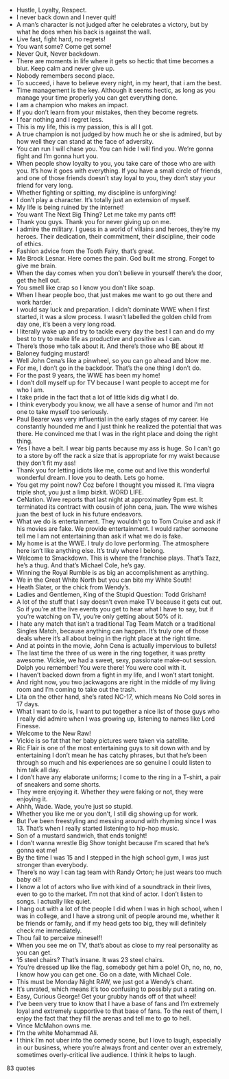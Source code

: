  - Hustle, Loyalty, Respect.
 - I never back down and I never quit!
 - A man’s character is not judged after he celebrates a victory, but by what he does when his back is against the wall.
 - Live fast, fight hard, no regrets!
 - You want some? Come get some!
 - Never Quit, Never backdown.
 - There are moments in life where it gets so hectic that time becomes a blur. Keep calm and never give up.
 - Nobody remembers second place.
 - To succeed, i have to believe every night, in my heart, that i am the best.
 - Time management is the key. Although it seems hectic, as long as you manage your time properly you can get everything done.
 - I am a champion who makes an impact.
 - If you don’t learn from your mistakes, then they become regrets.
 - I fear nothing and I regret less.
 - This is my life, this is my passion, this is all I got.
 - A true champion is not judged by how much he or she is admired, but by how well they can stand at the face of adversity.
 - You can run I will chase you. You can hide I will find you. We’re gonna fight and I’m gonna hurt you.
 - When people show loyalty to you, you take care of those who are with you. It’s how it goes with everything. If you have a small circle of friends, and one of those friends doesn’t stay loyal to you, they don’t stay your friend for very long.
 - Whether fighting or spitting, my discipline is unforgiving!
 - I don’t play a character. It’s totally just an extension of myself.
 - My life is being ruined by the internet!
 - You want The Next Big Thing? Let me take my pants off!
 - Thank you guys. Thank you for never giving up on me.
 - I admire the military. I guess in a world of villains and heroes, they’re my heroes. Their dedication, their commitment, their discipline, their code of ethics.
 - Fashion advice from the Tooth Fairy, that’s great.
 - Me Brock Lesnar. Here comes the pain. God built me strong. Forget to give me brain.
 - When the day comes when you don’t believe in yourself there’s the door, get the hell out.
 - You smell like crap so I know you don’t like soap.
 - When I hear people boo, that just makes me want to go out there and work harder.
 - I would say luck and preparation. I didn’t dominate WWE when I first started, it was a slow process. I wasn’t labelled the golden child from day one, it’s been a very long road.
 - I literally wake up and try to tackle every day the best I can and do my best to try to make life as productive and positive as I can.
 - There’s those who talk about it. And there’s those who BE about it!
 - Baloney fudging mustard!
 - Well John Cena’s like a pinwheel, so you can go ahead and blow me.
 - For me, I don’t go in the backdoor. That’s the one thing I don’t do.
 - For the past 9 years, the WWE has been my home!
 - I don’t doll myself up for TV because I want people to accept me for who I am.
 - I take pride in the fact that a lot of little kids dig what I do.
 - I think everybody you know, we all have a sense of humor and I’m not one to take myself too seriously.
 - Paul Bearer was very influential in the early stages of my career. He constantly hounded me and I just think he realized the potential that was there. He convinced me that I was in the right place and doing the right thing.
 - Yes I have a belt. I wear big pants because my ass is huge. So I can’t go to a store by off the rack a size that is appropriate for my waist because they don’t fit my ass!
 - Thank you for letting idiots like me, come out and live this wonderful wonderful dream. I love you to death. Lets go home.
 - You get my point now? Coz before I thought you missed it. I’ma viagra triple shot, you just a limp bizkit. WORD LIFE.
 - CeNation. Wwe reports that last night at approximatley 9pm est. It terminated its contract with cousin of john cena, juan. The wwe wishes juan the best of luck in his future endeavors.
 - What we do is entertainment. They wouldn’t go to Tom Cruise and ask if his movies are fake. We provide entertainment. I would rather someone tell me I am not entertaining than ask if what we do is fake.
 - My home is at the WWE. I truly do love performing. The atmosphere here isn’t like anything else. It’s truly where I belong.
 - Welcome to Smackdown. This is where the franchise plays. That’s Tazz, he’s a thug. And that’s Michael Cole, he’s gay.
 - Winning the Royal Rumble is as big an accomplishment as anything.
 - We in the Great White North but you can bite my White South!
 - Heath Slater, or the chick from Wendy’s.
 - Ladies and Gentlemen, King of the Stupid Question: Todd Grisham!
 - A lot of the stuff that I say doesn’t even make TV because it gets cut out. So if you’re at the live events you get to hear what I have to say, but if you’re watching on TV, you’re only getting about 50% of it.
 - I hate any match that isn’t a traditional Tag Team Match or a traditional Singles Match, because anything can happen. It’s truly one of those deals where it’s all about being in the right place at the right time.
 - And at points in the movie, John Cena is actually impervious to bullets!
 - The last time the three of us were in the ring together, it was pretty awesome. Vickie, we had a sweet, sexy, passionate make-out session. Dolph you remember! You were there! You were cool with it.
 - I haven’t backed down from a fight in my life, and I won’t start tonight.
 - And right now, you two jackwagons are right in the middle of my living room and I’m coming to take out the trash.
 - Lita on the other hand, she’s rated NC-17, which means No Cold sores in 17 days.
 - What I want to do is, I want to put together a nice list of those guys who I really did admire when I was growing up, listening to names like Lord Finesse.
 - Welcome to the New Raw!
 - Vickie is so fat that her baby pictures were taken via satellite.
 - Ric Flair is one of the most entertaining guys to sit down with and by entertaining I don’t mean he has catchy phrases, but that he’s been through so much and his experiences are so genuine I could listen to him talk all day.
 - I don’t have any elaborate uniforms; I come to the ring in a T-shirt, a pair of sneakers and some shorts.
 - They were enjoying it. Whether they were faking or not, they were enjoying it.
 - Ahhh, Wade. Wade, you’re just so stupid.
 - Whether you like me or you don’t, I still dig showing up for work.
 - But I’ve been freestyling and messing around with rhyming since I was 13. That’s when I really started listening to hip-hop music.
 - Son of a mustard sandwich, that ends tonight!
 - I don’t wanna wrestle Big Show tonight because I’m scared that he’s gonna eat me!
 - By the time I was 15 and I stepped in the high school gym, I was just stronger than everybody.
 - There’s no way I can tag team with Randy Orton; he just wears too much baby oil!
 - I know a lot of actors who live with kind of a soundtrack in their lives, even to go to the market. I’m not that kind of actor. I don’t listen to songs. I actually like quiet.
 - I hang out with a lot of the people I did when I was in high school, when I was in college, and I have a strong unit of people around me, whether it be friends or family, and if my head gets too big, they will definitely check me immediately.
 - Thou fail to perceive mineself!
 - When you see me on TV, that’s about as close to my real personality as you can get.
 - 15 steel chairs? That’s insane. It was 23 steel chairs.
 - You’re dressed up like the flag, somebody get him a pole! Oh, no, no, no, I know how you can get one. Go on a date, with Michael Cole.
 - This must be Monday Night RAW, we just got a Wendy’s chant.
 - It’s unrated, which means it’s too confusing to possibly put a rating on.
 - Easy, Curious George! Get your grubby hands off of that wheel!
 - I’ve been very true to know that I have a base of fans and I’m extremely loyal and extremely supportive to that base of fans. To the rest of them, I enjoy the fact that they fill the arenas and tell me to go to hell.
 - Vince McMahon owns me.
 - I’m the white Mohammad Ali.
 - I think I’m not uber into the comedy scene, but I love to laugh, especially in our business, where you’re always front and center over an extremely, sometimes overly-critical live audience. I think it helps to laugh.

83 quotes